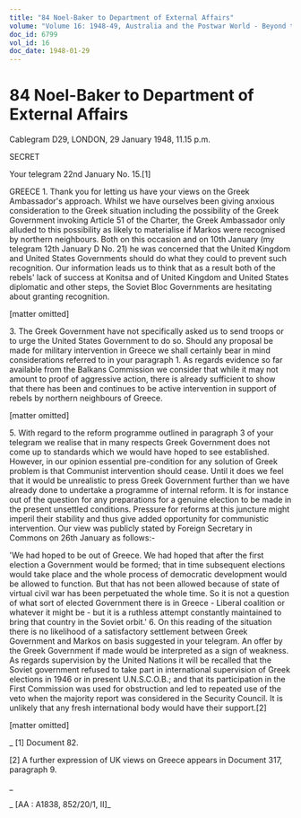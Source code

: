 ```yaml
---
title: "84 Noel-Baker to Department of External Affairs"
volume: "Volume 16: 1948-49, Australia and the Postwar World - Beyond the Region"
doc_id: 6799
vol_id: 16
doc_date: 1948-01-29
---
```


# 84 Noel-Baker to Department of External Affairs

Cablegram D29, LONDON, 29 January 1948, 11.15 p.m.

SECRET

Your telegram 22nd January No. 15.[1]

GREECE 1. Thank you for letting us have your views on the Greek Ambassador's approach. Whilst we have ourselves been giving anxious consideration to the Greek situation including the possibility of the Greek Government invoking Article 51 of the Charter, the Greek Ambassador only alluded to this possibility as likely to materialise if Markos were recognised by northern neighbours. Both on this occasion and on 10th January (my telegram 12th January D No. 21) he was concerned that the United Kingdom and United States Governments should do what they could to prevent such recognition. Our information leads us to think that as a result both of the rebels' lack of success at Konitsa and of United Kingdom and United States diplomatic and other steps, the Soviet Bloc Governments are hesitating about granting recognition.

[matter omitted]

3\. The Greek Government have not specifically asked us to send troops or to urge the United States Government to do so. Should any proposal be made for military intervention in Greece we shall certainly bear in mind considerations referred to in your paragraph 1. As regards evidence so far available from the Balkans Commission we consider that while it may not amount to proof of aggressive action, there is already sufficient to show that there has been and continues to be active intervention in support of rebels by northern neighbours of Greece.

[matter omitted]

5\. With regard to the reform programme outlined in paragraph 3 of your telegram we realise that in many respects Greek Government does not come up to standards which we would have hoped to see established. However, in our opinion essential pre-condition for any solution of Greek problem is that Communist intervention should cease. Until it does we feel that it would be unrealistic to press Greek Government further than we have already done to undertake a programme of internal reform. It is for instance out of the question for any preparations for a genuine election to be made in the present unsettled conditions. Pressure for reforms at this juncture might imperil their stability and thus give added opportunity for communistic intervention. Our view was publicly stated by Foreign Secretary in Commons on 26th January as follows:-

'We had hoped to be out of Greece. We had hoped that after the first election a Government would be formed; that in time subsequent elections would take place and the whole process of democratic development would be allowed to function. But that has not been allowed because of state of virtual civil war has been perpetuated the whole time. So it is not a question of what sort of elected Government there is in Greece - Liberal coalition or whatever it might be - but it is a ruthless attempt constantly maintained to bring that country in the Soviet orbit.' 6. On this reading of the situation there is no likelihood of a satisfactory settlement between Greek Government and Markos on basis suggested in your telegram. An offer by the Greek Government if made would be interpreted as a sign of weakness. As regards supervision by the United Nations it will be recalled that the Soviet government refused to take part in international supervision of Greek elections in 1946 or in present U.N.S.C.O.B.; and that its participation in the First Commission was used for obstruction and led to repeated use of the veto when the majority report was considered in the Security Council. It is unlikely that any fresh international body would have their support.[2]

[matter omitted]

_ [1] Document 82.

[2] A further expression of UK views on Greece appears in Document 317, paragraph 9.

_

_ [AA : A1838, 852/20/1, II]_
